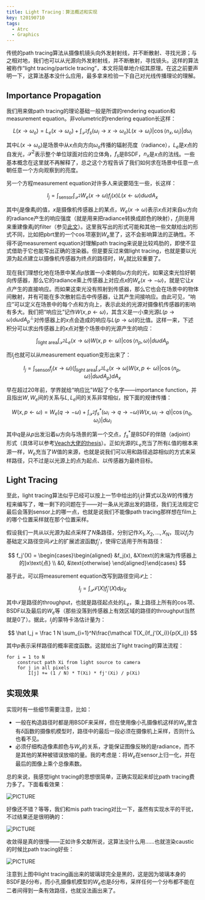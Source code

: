 ```yaml
---
title: Light Tracing：算法概述和实现
key: t20190710
tags:
  - Atrc
  - Graphics
---
```


传统的path tracing算法从摄像机镜头向外发射射线，并不断散射、寻找光源；与之相对地，我们也可以从光源向外发射射线，并不断散射，寻找镜头。这样的算法被称作“light tracing/particle tracing”，本文将简单地介绍其原理。在这之前要声明一下，这算法基本没什么应用，最多拿来检验一下自己对光线传播理论的理解。

<!--more-->

## Importance Propagation

我们用来做path tracing的理论基础一般是所谓的rendering equation和measurement equation。非volumetric的rendering equation长这样：

$$
L(x \to \omega_o) = L_e(x \to \omega_o) + \int_{\mathcal S^2}f_s(\omega_i \to x \to \omega_o)L(x \to \omega_i)|\cos\langle n_x, \omega_i\rangle|d\omega_i
$$

其中$L(x \to \omega_o)$是场景中从$x$点向方向$\omega_o$传播的辐射亮度（radiance），$L_e$是$x$点的自发光，$\mathcal S^2$表示整个单位球面对应的立体角，$f_s$是BSDF，$n_x$是$x​$点的法线。一些基本概念在这里就不再解释了，总之这个方程告诉了我们如何求在场景中任意一点朝任意一个方向观察到的亮度。

另一个方程measurement equation对许多人来说要陌生一些，长这样：

$$
I_j = \int_{\text{sensor}}\int_{\mathcal S^2}W_e(x \to \omega)f_j(x)L(x \leftarrow \omega)d\omega dA_x
$$

其中$I_j$是像素$j$的值，$x$是摄像机传感器上的某点，$W_e(x \to \omega)$表示$x$点对来自$\omega$方向的radiance产生的响应强度（就是用来把radiance转换成颜色的映射），$f_j$则是用来重建像素$j$的filter（参见[此文](http://alvyray.com/Memos/CG/Microsoft/6_pixel.pdf)）。这里我写出的形式可能和其他一些文献给出的形式不同，比如把pbrt里的一个$\cos$项塞到$W_e$里了，这不会影响算法的正确性。不得不说measurement equation对理解path tracing来说是比较鸡肋的，即使不显式借助于它也能写出正确的渲染器。但是要反过来做light tracing，也就是要以光源为起点建立以摄像机传感器为终点的路径时，$W_e$就比较重要了。

现在我们理想化地在场景中某点$p​$放置一小束朝向$\omega​$方向的光，如果这束光恰好朝向传感器，那么它的radiance乘上传感器上对应点$x​$的$W_e(x \to -\omega)​$，就是它让$x​$点产生的直接响应。而如果这束光没有照射到传感器，那么它也会在场景中的物体间散射，并有可能在多次散射后击中传感器，让其产生间接响应。由此可见，“响应”可以定义在场景中的每个点和方向上，表示此处的光源对摄像机传感器的影响有多大。我们把“响应比”记作$W(x, p \leftarrow \omega)​$，其含义是一小束光源$L(p \to \omega)d\omega dA_p^\perp​$对传感器上的$x​$点会造成的响应与$L(p \to \omega)​$的比值。这样一来，下述积分可以求出传感器上的$x​$点对整个场景中的光源产生的响应：

$$
\int_{\text{light area}}\int_{\mathcal S^2}L_e(x \to \omega)W(x, p \leftarrow \omega)|\cos\langle n_p, \omega\rangle|d\omega dA_p
$$

而$I_j​$也就可以从measurement equation变形出来了：

$$
I_j = \int_{\text{sensor}}f_j(x \to \omega)\left(\int_{\text{light area}}\int_{\mathcal S^2}L_e(x \to \omega)W(x, p \leftarrow \omega)|\cos\langle n_p, \omega\rangle|d\omega dA_p\right)dA_x
$$

早在超过20年前，学界就给“响应比”$W$起了个名字——importance function，并且指出$W, W_e$间的关系与$L, L_e$间的关系非常相似，按下面的规律传播：

$$
W(x, p \leftarrow \omega) = W_e(q \to -\omega) + \int_{\mathcal S^2}f_s^*(\omega_i \to q \to -\omega)W(x, \omega_i \to q)|\cos\langle n_q, \omega_i\rangle|d\omega_i
$$

其中$q$是从$p$出发沿着$\omega$方向与场景的第一个交点，$f_s^*$是BSDF的伴随（adjoint）形式（具体可以参考[Veach大佬的thesis](http://graphics.stanford.edu/papers/veach_thesis/)）。正如光源的$L_e$充当了所有$L$值的根本来源一样，$W_e$充当了$W$值的来源，也就是说我们可以用和路径追踪相似的方式来采样路径，只不过是以光源上的点为起点、以传感器为最终目标。

## Light Tracing

至此，light tracing算法似乎已经可以按上一节中给出的$I_j​$计算式以及$W​$的传播方程来编写了，唯一剩下的问题在于——对一条从光源出发的路径，我们无法规定它最后会落到sensor上的哪一点，也就是说我们不能像path tracing那样想在film上的哪个位置采样就在那个位置采样。

假设我们一共从以光源为起点采样了$N$条路径，分别记作$X_1, X_2, \ldots, X_N$，现以$f_j$为基础定义路径空间$\mathcal P$上的扩展滤波函数$f_j'​$，使得它适用于所有路径：

$$
f_j'(X) = \begin{cases}\begin{aligned}
	&f_j(x), &X\text{的末端为传感器上的}x\text{点} \\
	&0, &\text{otherwise}
\end{aligned}\end{cases}
$$

基于此，可以将measurement equation改写到路径空间$\mathcal P$上：

$$
I_j=\int_{\mathcal P}\mathcal T(X)f_j'(X)d\mu_X
$$

其中$\mathcal T$是路径的throughput，也就是路径起点处的$L_e$，乘上路径上所有的$\cos$项、BSDF以及最后的$W_e$等（那些没落到传感器上有效区域的路径的throughput当然就是0了）。据此，$I_j$的蒙特卡洛估计量为：

$$
\hat I_j = \frac 1 N \sum_{i=1}^N\frac{\mathcal T(X_i)f_j'(X_i)}{p(X_i)}
$$

其中$p$表示采样路径的概率密度函数。这就给出了light tracing的算法流程：

```
for i = 1 to N
	construct path Xi from light source to camera
	for j in all pixels
	    I[j] += (1 / N) * T(Xi) * fj'(Xi) / p(Xi)
```

## 实现效果

实现时有一些细节需要注意，比如：

* 一般在构造路径时都是用BSDF来采样，但在使用像小孔摄像机这样的$W_e$里含有$\delta$函数的摄像机模型时，路径中的最后一段必须在摄像机上采样，否则什么也看不见。
* 必须仔细构造像素颜色与$W_e$的关系，才能保证图像反映的是radiance，而不是其他的某种被错误放缩的量。我的考虑是：将$W_e$在sensor上归一化，并在最后的图像上乘个总像素数。

总的来说，我感觉light tracing的思想很简单，正确实现起来却比path tracing费力多了。下面看看效果：


![PICTURE]({{site.url}}/postpics/Atrc/Diary/Misc/2019_07_10_LightTracing.png)

好像还不错？等等，我们和mis path tracing对比一下，虽然有实现水平的干扰，不过结果还是很明确的：

![PICTURE]({{site.url}}/postpics/Atrc/Diary/Misc/2019_07_10_LightTracing2.png)

收敛得是真的很慢——正如许多文献所说，这算法没什么用……也就渲染caustic的时候比path tracing好些：

![PICTURE]({{site.url}}/postpics/Atrc/Diary/Misc/2019_07_10_LightTracing3.png)

注意到上图中light tracing画出来的玻璃球完全是黑的，这是因为玻璃本身的BSDF是$\delta$分布，而小孔摄像机模型的$W_e$也是$\delta$分布，采样任何一个分布都不能在二者间得到一条有效路径，也就没法画出来了。
